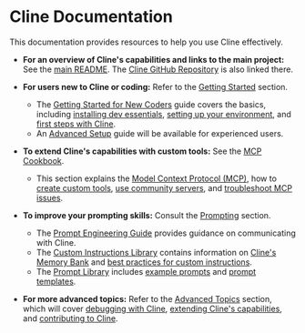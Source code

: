 # Cline Documentation

This documentation provides resources to help you use Cline effectively.

-   **For an overview of Cline's capabilities and links to the main project:** See the [main README](README.md). The [Cline GitHub Repository](https://github.com/cline/cline) is also linked there.

-   **For users new to Cline or coding:** Refer to the [Getting Started](getting-started/) section.
    -   The [Getting Started for New Coders](getting-started/getting-started-new-coders.md) guide covers the basics, including [installing dev essentials](getting-started/getting-started-new-coders.md#installing-dev-essentials), [setting up your environment](getting-started/getting-started-new-coders.md#setting-up-your-environment), and [first steps with Cline](getting-started/getting-started-new-coders.md#first-steps-with-cline).
    -   An [Advanced Setup](getting-started/advanced-setup.md) guide will be available for experienced users. <!-- Placeholder: Coming Soon! -->

-   **To extend Cline's capabilities with custom tools:** See the [MCP Cookbook](mcp-cookbook/).
    -   This section explains the [Model Context Protocol (MCP)](mcp-cookbook/README.md#introduction-to-mcp), how to [create custom tools](mcp-cookbook/README.md#creating-custom-tools), [use community servers](mcp-cookbook/README.md#using-community-servers), and [troubleshoot MCP issues](mcp-cookbook/README.md#troubleshooting-mcp).

-   **To improve your prompting skills:** Consult the [Prompting](prompting/) section.
    -   The [Prompt Engineering Guide](prompting/README.md#prompt-engineering-guide) provides guidance on communicating with Cline.
    -   The [Custom Instructions Library](prompting/custom%20instructions%20library/) contains information on [Cline's Memory Bank](prompting/custom%20instructions%20library/cline-memory-bank.md) and [best practices for custom instructions](prompting/custom%20instructions%20library/README.md#custom-instructions-best-practices).
    -   The [Prompt Library](prompting/prompt%20library/) includes [example prompts](prompting/prompt%20library/README.md#example-prompts) <!-- Placeholder: More Examples Coming! --> and [prompt templates](prompting/prompt%20library/README.md#prompt-templates). <!-- Placeholder: More Templates Coming! -->

-   **For more advanced topics:** Refer to the [Advanced Topics](advanced-topics/) section, which will cover [debugging with Cline](advanced-topics/debugging.md), [extending Cline's capabilities](advanced-topics/extending-cline.md), and [contributing to Cline](advanced-topics/contributing.md). <!-- Placeholder: Explore the Depths! --> <!-- Placeholder: Coming Soon! -->
